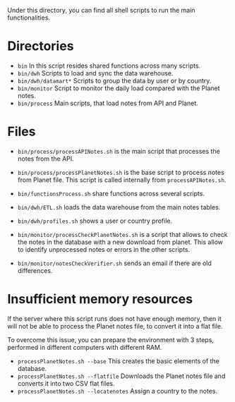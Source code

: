 Under this directory, you can find all shell scripts to run the main
functionalities.

# Directories

* `bin` In this script resides shared functions across many scripts.
* `bin/dwh` Scripts to load and sync the data warehouse.
* `bin/dwh/datamart*` Scripts to group the data by user or by country.
* `bin/monitor` Script to monitor the daily load compared with the Planet
  notes.
* `bin/process` Main scripts, that load notes from API and Planet.

# Files

* `bin/process/processAPINotes.sh` is the main script that processes the notes
  from the API.
* `bin/process/processPlanetNotes.sh` is the base script to process notes from
  Planet file.
  This script is called internally from `processAPINotes.sh`.

* `bin/functionsProcess.sh` share functions across several scripts.

* `bin/dwh/ETL.sh` loads the data warehouse from the main notes tables.
* `bin/dwh/profiles.sh` shows a user or country profile.

* `bin/monitor/processCheckPlanetNotes.sh` is a script that allows to check the
  notes in the database with a new download from planet.
  This allow to identify unprocessed notes or errors in the other scripts.
* `bin/monitor/notesCheckVerifier.sh` sends an email if there are old
  differences.

# Insufficient memory resources

If the server where this script runs does not have enough memory, then it will
not be able to process the Planet notes file, to convert it into a flat file.

To overcome this issue, you can prepare the environment with 3 steps, performed
in different computers with different RAM.

* `processPlanetNotes.sh --base` This creates the basic elements of the
  database.
* `processPlanetNotes.sh --flatfile` Downloads the Planet notes file and
  converts it into two CSV flat files.
* `processPlanetNotes.sh --locatenotes` Assign a country to the notes.
